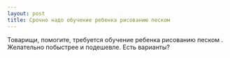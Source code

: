 ```yaml
---
layout: post 
title: Срочно надо обучение ребенка рисованию песком   
--- 
```

Товарищи, помогите, требуется обучение ребенка рисованию песком  . Желательно побыстрее и подешевле. Есть варианты?